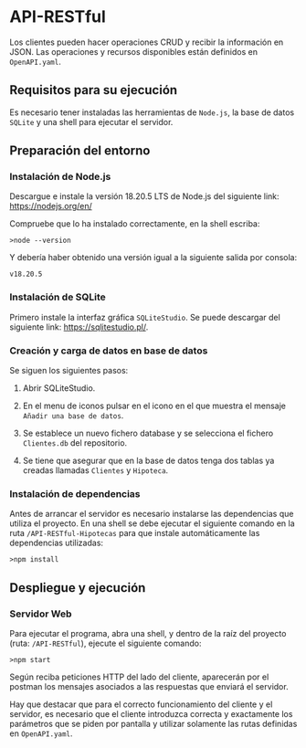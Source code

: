 # API-RESTful

Los clientes pueden hacer operaciones CRUD y recibir la información en JSON. Las operaciones y recursos disponibles están definidos en `OpenAPI.yaml`.

## Requisitos para su ejecución
Es necesario tener instaladas las herramientas de `Node.js`,  la base de datos `SQLite` y una shell para ejecutar el servidor.

## Preparación del entorno
### Instalación de Node.js
Descargue e instale la versión 18.20.5 LTS de Node.js del siguiente link: https://nodejs.org/en/

Compruebe que lo ha instalado correctamente, en la shell escriba:
~~~
>node --version
~~~
Y debería haber obtenido una versión igual a la siguiente salida por consola:
~~~
v18.20.5
~~~

### Instalación de SQLite
Primero instale la interfaz gráfica `SQLiteStudio`. Se puede descargar del siguiente link: https://sqlitestudio.pl/.

### Creación y carga de datos en base de datos
Se siguen los siguientes pasos:
1. Abrir SQLiteStudio.

2. En el menu de iconos pulsar en el icono en el que muestra el mensaje `Añadir una base de datos`.

3. Se establece un nuevo fichero database y se selecciona el fichero `Clientes.db` del repositorio.

4. Se tiene que asegurar que en la base de datos tenga dos tablas ya creadas llamadas `Clientes` y `Hipoteca`. 


### Instalación de dependencias
Antes de arrancar el servidor es necesario instalarse las dependencias que utiliza el proyecto. En una shell se debe ejecutar el siguiente comando en la ruta `/API-RESTful-Hipotecas` para que instale automáticamente las dependencias utilizadas:

~~~
>npm install
~~~

<a name="item1"></a>
## Despliegue y ejecución

### Servidor Web
Para ejecutar el programa, abra una shell, y dentro de la raíz del proyecto (ruta: `/API-RESTful`), ejecute el siguiente comando:

~~~
>npm start
~~~

Según reciba peticiones HTTP del lado del cliente, aparecerán por el postman los mensajes asociados a las respuestas que enviará el servidor.

Hay que destacar que para el correcto funcionamiento del cliente y el servidor, es necesario que el cliente introduzca correcta y exactamente los parámetros que se piden por pantalla y utilizar solamente las rutas definidas en  `OpenAPI.yaml`.


